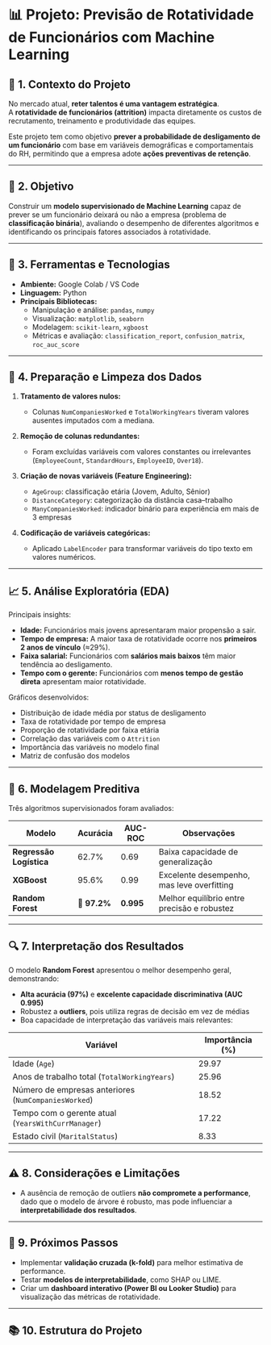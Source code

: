# 📊 Projeto: Previsão de Rotatividade de Funcionários com Machine Learning

## 📁 1. Contexto do Projeto

No mercado atual, **reter talentos é uma vantagem estratégica**.  
A **rotatividade de funcionários (attrition)** impacta diretamente os custos de recrutamento, treinamento e produtividade das equipes.  

Este projeto tem como objetivo **prever a probabilidade de desligamento de um funcionário** com base em variáveis demográficas e comportamentais do RH, permitindo que a empresa adote **ações preventivas de retenção**.

---

## 🧠 2. Objetivo

Construir um **modelo supervisionado de Machine Learning** capaz de prever se um funcionário deixará ou não a empresa (problema de **classificação binária**), avaliando o desempenho de diferentes algoritmos e identificando os principais fatores associados à rotatividade.

---

## 🧰 3. Ferramentas e Tecnologias

- **Ambiente:** Google Colab / VS Code  
- **Linguagem:** Python  
- **Principais Bibliotecas:**
  - Manipulação e análise: `pandas`, `numpy`
  - Visualização: `matplotlib`, `seaborn`
  - Modelagem: `scikit-learn`, `xgboost`
  - Métricas e avaliação: `classification_report`, `confusion_matrix`, `roc_auc_score`

---

## 🧹 4. Preparação e Limpeza dos Dados

1. **Tratamento de valores nulos:**  
   - Colunas `NumCompaniesWorked` e `TotalWorkingYears` tiveram valores ausentes imputados com a mediana.

2. **Remoção de colunas redundantes:**  
   - Foram excluídas variáveis com valores constantes ou irrelevantes (`EmployeeCount`, `StandardHours`,  `EmployeeID`, `Over18`).

3. **Criação de novas variáveis (Feature Engineering):**  
   - `AgeGroup`: classificação etária (Jovem, Adulto, Sênior)  
   - `DistanceCategory`: categorização da distância casa–trabalho  
   - `ManyCompaniesWorked`: indicador binário para experiência em mais de 3 empresas  

4. **Codificação de variáveis categóricas:**  
   - Aplicado `LabelEncoder` para transformar variáveis do tipo texto em valores numéricos.

---

## 📈 5. Análise Exploratória (EDA)

Principais insights:

- **Idade:** Funcionários mais jovens apresentaram maior propensão a sair.  
- **Tempo de empresa:** A maior taxa de rotatividade ocorre nos **primeiros 2 anos de vínculo** (≈29%).  
- **Faixa salarial:** Funcionários com **salários mais baixos** têm maior tendência ao desligamento.  
- **Tempo com o gerente:** Funcionários com **menos tempo de gestão direta** apresentam maior rotatividade.

Gráficos desenvolvidos:
- Distribuição de idade média por status de desligamento  
- Taxa de rotatividade por tempo de empresa  
- Proporção de rotatividade por faixa etária  
- Correlação das variáveis com o `Attrition`  
- Importância das variáveis no modelo final  
- Matriz de confusão dos modelos

---

## 🤖 6. Modelagem Preditiva

Três algoritmos supervisionados foram avaliados:

| Modelo                 | Acurácia | AUC-ROC | Observações |
|-------------------------|-----------|----------|--------------|
| **Regressão Logística** | 62.7%     | 0.69     | Baixa capacidade de generalização |
| **XGBoost**             | 95.6%     | 0.99     | Excelente desempenho, mas leve overfitting |
| **Random Forest**       | 🥇 **97.2%** | **0.995** | Melhor equilíbrio entre precisão e robustez |

---

## 🔍 7. Interpretação dos Resultados

O modelo **Random Forest** apresentou o melhor desempenho geral, demonstrando:

- **Alta acurácia (97%)** e **excelente capacidade discriminativa (AUC 0.995)**  
- Robustez a **outliers**, pois utiliza regras de decisão em vez de médias  
- Boa capacidade de interpretação das variáveis mais relevantes:

| Variável | Importância (%) |
|-----------|------------------|
| Idade (`Age`) | 29.97 |
| Anos de trabalho total (`TotalWorkingYears`) | 25.96 |
| Número de empresas anteriores (`NumCompaniesWorked`) | 18.52 |
| Tempo com o gerente atual (`YearsWithCurrManager`) | 17.22 |
| Estado civil (`MaritalStatus`) | 8.33 |

---

## ⚠️ 8. Considerações e Limitações
 
- A ausência de remoção de outliers **não compromete a performance**, dado que o modelo de árvore é robusto, mas pode influenciar a **interpretabilidade dos resultados**.

---

## 🚀 9. Próximos Passos

- Implementar **validação cruzada (k-fold)** para melhor estimativa de performance.  
- Testar **modelos de interpretabilidade**, como SHAP ou LIME.  
- Criar um **dashboard interativo (Power BI ou Looker Studio)** para visualização das métricas de rotatividade.

---

## 📚 10. Estrutura do Projeto

